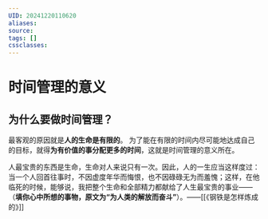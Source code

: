 ```yaml
---
UID: 20241220110620
aliases: 
source: 
tags: []
cssclasses:
---
```

# 时间管理的意义
## 为什么要做时间管理？
最客观的原因就是**人的生命是有限的**。
为了能在有限的时间内尽可能地达成自己的目标，就得**为有价值的事分配更多的时间**，这就是时间管理的意义所在。

人最宝贵的东西是生命，生命对人来说只有一次。因此，人的一生应当这样度过：当一个人回首往事时，不因虚度年华而悔恨，也不因碌碌无为而羞愧；这样，在他临死的时候，能够说，我把整个生命和全部精力都献给了人生最宝贵的事业——（**填你心中所想的事物，原文为“为人类的解放而奋斗”**）。——[[《钢铁是怎样炼成的》]]


